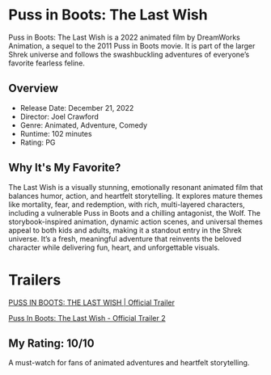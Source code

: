 # Puss in Boots: The Last Wish

Puss in Boots: The Last Wish is a 2022 animated film by DreamWorks Animation, a sequel to the 2011 Puss in Boots movie. It is part of the larger Shrek universe and follows the swashbuckling adventures of everyone’s favorite fearless feline.

## Overview

- Release Date: December 21, 2022
- Director: Joel Crawford
- Genre: Animated, Adventure, Comedy
- Runtime: 102 minutes
- Rating: PG


## Why It's My Favorite?

The Last Wish is a visually stunning, emotionally resonant animated film that balances humor, action, and heartfelt storytelling. It explores mature themes like mortality, fear, and redemption, with rich, multi-layered characters, including a vulnerable Puss in Boots and a chilling antagonist, the Wolf. The storybook-inspired animation, dynamic action scenes, and universal themes appeal to both kids and adults, making it a standout entry in the Shrek universe. It’s a fresh, meaningful adventure that reinvents the beloved character while delivering fun, heart, and unforgettable visuals.

# Trailers

[PUSS IN BOOTS: THE LAST WISH | Official Trailer](https://www.youtube.com/watch?v=UaX1rE4ysYU)

[Puss In Boots: The Last Wish - Official Trailer 2](https://www.youtube.com/watch?v=RqrXhwS33yc)


## My Rating: 10/10
A must-watch for fans of animated adventures and heartfelt storytelling.
